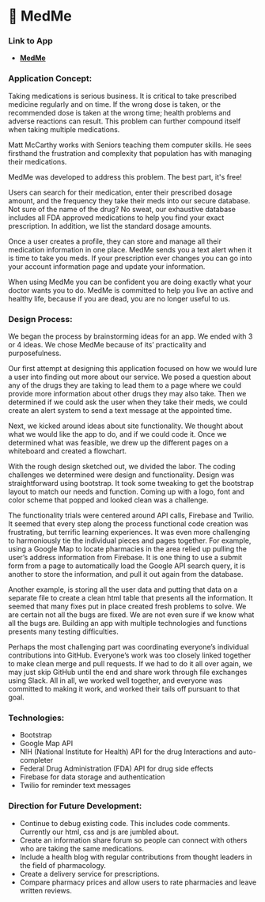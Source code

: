 # :hospital: MedMe

### Link to App
* <strong>[MedMe](https://kridlet.github.io/MedMe/)</strong>

### Application Concept:
Taking medications is serious business.  It is critical to take prescribed medicine regularly and on time.  If the wrong dose is taken, or the recommended dose is taken at the wrong time; health problems and adverse reactions can result.  This problem can further compound itself when taking multiple medications.  

Matt McCarthy works with Seniors teaching them computer skills.  He sees firsthand the frustration and complexity that population has with managing their medications.  

MedMe was developed to address this problem.  The best part, it's free!

Users can search for their medication, enter their prescribed dosage amount, and the frequency they take their meds into our secure database.  Not sure of the name of the drug?  No sweat, our exhaustive database includes all FDA approved medications to help you find your exact prescription.  In addition, we list the standard dosage amounts.  

Once a user creates a profile, they can store and manage all their medication information in one place.  MedMe sends you a text alert when it is time to take you meds.  If your prescription ever changes you can go into your account information page and update your information.

When using MedMe you can be confident you are doing exactly what your doctor wants you to do.  MedMe is committed to help you live an active and healthy life, because if you are dead, you are no longer useful to us.

### Design Process:
We began the process by brainstorming ideas for an app.  We ended with 3 or 4 ideas.  We chose MedMe because of its’ practicality and purposefulness.  

Our first attempt at designing this application focused on how we would lure a user into finding out more about our service.  We posed a question about any of the drugs they are taking to lead them to a page where we could provide more information about other drugs they may also take.  Then we determined if we could ask the user when they take their meds, we could create an alert system to send a text message at the appointed time.
 
Next, we kicked around ideas about site functionality. We thought about what we would like the app to do, and if we could code it.  Once we determined what was feasible, we drew up the different pages on a whiteboard and created a flowchart.

With the rough design sketched out, we divided the labor.  The coding challenges we determined were design and functionality.  Design was straightforward using bootstrap.  It took some tweaking to get the bootstrap layout to match our needs and function.  Coming up with a logo, font and color scheme that popped and looked clean was a challenge.

The functionality trials were centered around API calls, Firebase and Twilio.  It seemed that every step along the process functional code creation was frustrating, but terrific learning experiences. It was even more challenging to harmoniously tie the individual pieces and pages together.  For example, using a Google Map to locate pharmacies in the area relied up pulling the user’s address information from Firebase.  It is one thing to use a submit form from a page to automatically load the Google API search query, it is another to store the information, and pull it out again from the database.  

Another example, is storing all the user data and putting that data on a separate file to create a clean html table that presents all the information.  It seemed that many fixes put in place created fresh problems to solve.  We are certain not all the bugs are fixed.  We are not even sure if we know what all the bugs are.  Building an app with multiple technologies and functions presents many testing difficulties.

Perhaps the most challenging part was coordinating everyone’s individual contributions into GitHub.  Everyone’s work was too closely linked together to make clean merge and pull requests.  If we had to do it all over again, we may just skip GitHub until the end and share work through file exchanges using Slack.  All in all, we worked well together, and everyone was committed to making it work, and worked their tails off pursuant to that goal.

### Technologies:

*	Bootstrap
*	Google Map API
*	NIH (National Institute for Health) API for the drug Interactions and auto-completer
*	Federal Drug Administration (FDA) API for drug side effects
*	Firebase for data storage and authentication
*	Twilio for reminder text messages

### Direction for Future Development:

*	Continue to debug existing code.  This includes code comments.  Currently our html, css and js are jumbled about.
*	Create an information share forum so people can connect with others who are taking the same medications.
*	Include a health blog with regular contributions from thought leaders in the field of pharmacology.
*	Create a delivery service for prescriptions.
*	Compare pharmacy prices and allow users to rate pharmacies and leave written reviews.


